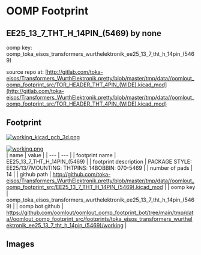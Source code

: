 # OOMP Footprint  
## EE25_13_7_THT_H_14PIN_(5469)  by none  
  
oomp key: oomp_toka_eisos_transformers_wurthelektronik_ee25_13_7_tht_h_14pin_(5469)  
  
source repo at: [http://gitlab.com/toka-eisos/Transformers_WurthElektronik.pretty/blob/master/tmp/data//oomlout_oomp_footprint_src/TOR_HEADER_THT_4PIN_(WIDE).kicad_mod](http://gitlab.com/toka-eisos/Transformers_WurthElektronik.pretty/blob/master/tmp/data//oomlout_oomp_footprint_src/TOR_HEADER_THT_4PIN_(WIDE).kicad_mod)  
## Footprint  
  
[![working_kicad_pcb_3d.png](working_kicad_pcb_3d_600.png)](working_kicad_pcb_3d.png)  
  
[![working.png](working_600.png)](working.png)  
| name | value | 
| --- | --- | 
| footprint name | EE25_13_7_THT_H_14PIN_(5469) | 
| footprint description | PACKAGE STYLE: EE25/13/7MOUNTING: THTPINS: 14BOBBIN: 070-5469 | 
| number of pads | 14 | 
| github path | http://github.com/toka-eisos/Transformers_WurthElektronik.pretty/blob/master/tmp/data//oomlout_oomp_footprint_src/EE25_13_7_THT_H_14PIN_(5469).kicad_mod | 
| oomp key | oomp_toka_eisos_transformers_wurthelektronik_ee25_13_7_tht_h_14pin_(5469) | 
| oomp bot github | https://github.com/oomlout/oomlout_oomp_footprint_bot/tree/main/tmp/data//oomlout_oomp_footprint_src/footprints/toka_eisos_transformers_wurthelektronik_ee25_13_7_tht_h_14pin_(5469)/working | 
## Images  

